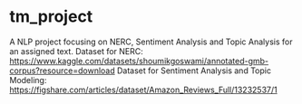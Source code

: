 # tm_project
A NLP project focusing on NERC, Sentiment Analysis and Topic Analysis for an assigned text. 
Dataset for NERC: https://www.kaggle.com/datasets/shoumikgoswami/annotated-gmb-corpus?resource=download
Dataset for Sentiment Analysis and Topic Modeling: https://figshare.com/articles/dataset/Amazon_Reviews_Full/13232537/1
